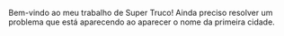 Bem-vindo ao meu trabalho de Super Truco!
Ainda preciso resolver um problema que está aparecendo ao aparecer o nome da primeira cidade.
